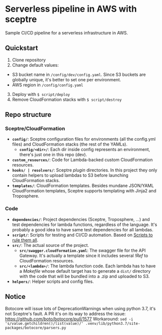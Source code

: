 # Serverless pipeline in AWS with sceptre
Sample CI/CD pipeline for a serverless infrastructure in AWS.

## Quickstart
1. Clone repository
2. Change default values:
  - S3 bucket name in `/config/dev/config.yaml`. Since S3 buckets are globally unique, it's better to set one per environment.
  - AWS region in `/config/config.yaml`
3. Deploy with `$ script/deploy`
4. Remove CloudFormation stacks with `$ script/destroy`

## Repo structure
### Sceptre/CloudFormation
- **`config/`**: Sceptre configuration files for environments (all the config.yml files) and CloudFormation stacks (the rest of the YAMLs).
  - **`config/<dir>/`**: Each dir inside config represents an environment, there's just one in this repo (dev).
- **`custom_resources/`**: Code for Lambda-backed custom CloudFormation resources.
- **`hooks/ | resolvers/`**: Sceptre _plugin_ directories. In this project they only contain helpers to upload lambdas to S3 before launching CloudFormation stacks.
- **`templates/`**: CloudFormation templates. Besides mundane JSON/YAML CloudFormation templates, Sceptre supports templating with Jinja2 and Troposphere.
### Code
- **`dependencies/`**: Project dependencies (Sceptre, Troposphere, ...) and test dependencies for lambda functions, regardless of the language. It's probably a good idea to have same test dependencies for all lambdas.
- **`script/`**: Scripts for testing and CI/CD automation. Based on [Scripts to rule them all](https://github.com/github/scripts-to-rule-them-all).
- **`src/`**: The actual source of the project.
  - **`src/swagger.cloudformation.yaml`**: The swagger file for the API Gateway. It's actually a template since it includes several _!Ref_ to CloudFormation resources.
  - **`src/<lambda>/`**: The lambda function code. Each lambda has to have a _Makefile_ whose default target has to generate a `dist/` directory with the code that will be bundled into a .zip and uploaded to S3.
- **`helpers/`**: Helper scripts and config files.

## Notice
Botocore will issue lots of DeprecationWarnings when using python 3.7, it's not Sceptre's fault.
A PR it's on its way to address the issue: https://github.com/boto/botocore/pull/1577
Workaround:
`sed -i 's/value.getchildren()/list(value)/' .venv/lib/python3.7/site-packages/botocore/parsers.py`
